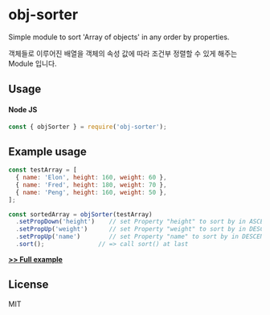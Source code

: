 # obj-sorter
Simple module to sort 'Array of objects' in any order by properties.   

객체들로 이루어진 배열을 객체의 속성 값에 따라 조건부 정렬할 수 있게 해주는 Module 입니다.

## Usage
#### Node JS
```javascript
const { objSorter } = require('obj-sorter');
```

## Example usage
```javascript
const testArray = [
  { name: 'Elon', height: 160, weight: 60 },
  { name: 'Fred', height: 180, weight: 70 },
  { name: 'Peng', height: 160, weight: 50 },
];

const sortedArray = objSorter(testArray)
  .setPropDown('height')    // set Property "height" to sort by in ASCENDING order
  .setPropUp('weight')      // set Property "weight" to sort by in DESCENDING order
  .setPropUp('name')        // set Property "name" to sort by in DESCENDING order
  .sort();               // => call sort() at last
```
**[>> Full example](https://github.com/seong7/NodeJS_Modules/blob/master/01_obj-sorter/exampleUsage.js)**

## License
MIT
